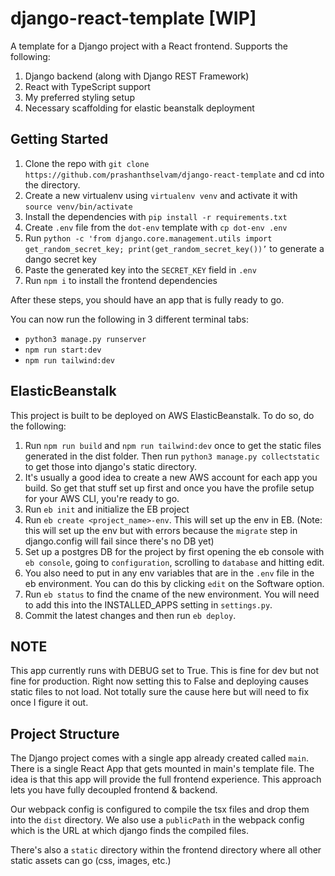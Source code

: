 # django-react-template [WIP]

A template for a Django project with a React frontend. Supports the following:
1. Django backend (along with Django REST Framework)
2. React with TypeScript support
3. My preferred styling setup
4. Necessary scaffolding for elastic beanstalk deployment

## Getting Started

1. Clone the repo with `git clone https://github.com/prashanthselvam/django-react-template` and cd into the directory.
2. Create a new virtualenv using `virtualenv venv` and activate it with `source venv/bin/activate`
3. Install the dependencies with `pip install -r requirements.txt`
4. Create `.env` file from the `dot-env` template with `cp dot-env .env`
5. Run `python -c 'from django.core.management.utils import get_random_secret_key; print(get_random_secret_key())’` to generate a dango secret key
6. Paste the generated key into the `SECRET_KEY` field in `.env`
7. Run `npm i` to install the frontend dependencies

After these steps, you should have an app that is fully ready to go. 

You can now run the following in 3 different terminal tabs:
 - `python3 manage.py runserver`
 - `npm run start:dev`
 - `npm run tailwind:dev`

## ElasticBeanstalk

This project is built to be deployed on AWS ElasticBeanstalk. To do so,
do the following:

1. Run `npm run build` and `npm run tailwind:dev` once to get the static
files generated in the dist folder. Then run `python3 manage.py collectstatic` to
get those into django's static directory.
2. It's usually a good idea to create a new AWS account for each app you 
build. So get that stuff set up first and once you have the profile setup
for your AWS CLI, you're ready to go. 
3. Run `eb init` and initialize the EB project 
4. Run `eb create <project_name>-env`. This will set up the env in EB. (Note:
this will set up the env but with errors because the `migrate` step in django.config
will fail since there's no DB yet)
5. Set up a postgres DB for the project by first opening the eb console 
with `eb console`, going to `configuration`, scrolling to `database` and
hitting edit. 
6. You also need to put in any env variables that are in the `.env` file
in the eb environment. You can do this by clicking `edit` on the Software
option. 
7. Run `eb status` to find the cname of the new environment. You will need
to add this into the INSTALLED_APPS setting in `settings.py`. 
8. Commit the latest changes and then run `eb deploy`.

## NOTE
This app currently runs with DEBUG set to True. This is fine for dev but
not fine for production. Right now setting this to False and deploying
causes static files to not load. Not totally sure the cause here but will
need to fix once I figure it out.

## Project Structure

The Django project comes with a single app already created called `main`. 
There is a single React App that gets mounted in main's template file. The
idea is that this app will provide the full frontend experience. This approach
lets you have fully decoupled frontend & backend.

Our webpack config is configured to compile the tsx files and drop them into the `dist` 
directory. We also use a `publicPath` in the webpack config which is the URL at which django
finds the compiled files.

There's also a `static` directory
within the frontend directory where all other static assets can go (css,
images, etc.)
